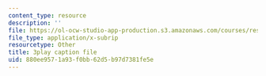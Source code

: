```yaml
---
content_type: resource
description: ''
file: https://ol-ocw-studio-app-production.s3.amazonaws.com/courses/res-6-012-introduction-to-probability-spring-2018/880ee9571a93f0bb62d5b97d7381fe5e_nuXDb9B3y0M.srt
file_type: application/x-subrip
resourcetype: Other
title: 3play caption file
uid: 880ee957-1a93-f0bb-62d5-b97d7381fe5e
---
```

